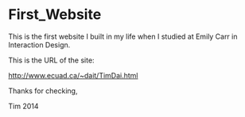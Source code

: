 First_Website
=============

This is the first website I built in my life when I studied at Emily Carr in Interaction Design. 

This is the URL of the site:

http://www.ecuad.ca/~dait/TimDai.html


Thanks for checking, 

Tim 2014

